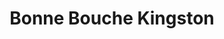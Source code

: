 ---
title: "Bonne Bouche Kingston"
url: /kingston-upon-thames/bonne-bouche-kingston/
shop: Konditorei
---